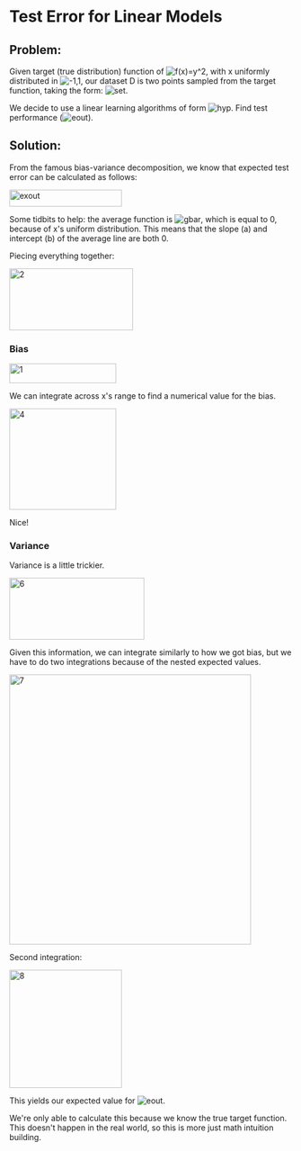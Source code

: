 # Test Error for Linear Models
## Problem:
Given target (true distribution) function of ![f(x)=y^2](http://mathurl.com/yarfcahw.png), with x uniformly distributed in ![-1,1](http://mathurl.com/ydbxaw6j.png), our dataset D is two points sampled from the target function, taking the form: ![set](http://mathurl.com/yaxpgzly.png).

We decide to use a linear learning algorithms of form ![hyp](http://mathurl.com/yap2towy.png). Find test performance (![eout](http://mathurl.com/yacz3c8s.png)).

## Solution:
From the famous bias-variance decomposition, we know that expected test error can be calculated as follows:

<img src="https://static.wixstatic.com/media/84a55f_6990fa8904824feabef3d1c75f33f4a4~mv2.png/v1/fill/w_410,h_59,al_c,lg_1,q_80/84a55f_6990fa8904824feabef3d1c75f33f4a4~mv2.webp" alt="exout" width="200" height="30"/>

Some tidbits to help: the average function is ![gbar](http://mathurl.com/ycr5kgay.png), which is equal to 0, because of x's uniform distribution. This means that the slope (a) and intercept (b) of the average line are both 0.

Piecing everything together:

<img src="https://static.wixstatic.com/media/84a55f_9d40f110353947538624a7e7706f70e9~mv2.png/v1/fill/w_417,h_216,al_c,lg_1,q_80/84a55f_9d40f110353947538624a7e7706f70e9~mv2.webp" alt="2" width="220" height="110"/>

### Bias

<img src="https://static.wixstatic.com/media/84a55f_988ce48d945c414a80e6193a8b5d34da~mv2.png/v1/fill/w_360,h_60,al_c,lg_1,q_80/84a55f_988ce48d945c414a80e6193a8b5d34da~mv2.webp" alt="1" width="190" height="35"/>

We can integrate across x's range to find a numerical value for the bias.

<img src="https://static.wixstatic.com/media/84a55f_9b453377c3654452ad09d92a6c0630cb~mv2.png/v1/fill/w_288,h_270,al_c,lg_1,q_80/84a55f_9b453377c3654452ad09d92a6c0630cb~mv2.webp" alt="4" width="190" height="180"/>


Nice!

### Variance
Variance is a little trickier.

<img src="https://static.wixstatic.com/media/84a55f_9bb18b627d014b7b96e32a7fab98b9c0~mv2.png/v1/fill/w_332,h_118,al_c,q_80,usm_0.66_1.00_0.01/84a55f_9bb18b627d014b7b96e32a7fab98b9c0~mv2.webp" alt="6" width="240" height="110"/>


Given this information, we can integrate similarly to how we got bias, but we have to do two integrations because of the nested expected values.

<img src="https://static.wixstatic.com/media/84a55f_61260a886c3e4eccbc0ae8d5d0bb7694~mv2.png/v1/fill/w_768,h_522,al_c,q_85,usm_0.66_1.00_0.01/84a55f_61260a886c3e4eccbc0ae8d5d0bb7694~mv2.webp" alt="7" width="430" height="480"/>

Second integration:

<img src="https://static.wixstatic.com/media/84a55f_8c52ee6cc22c4372adc700ac3e68ac03~mv2.png/v1/fill/w_274,h_252,al_c,q_80,usm_0.66_1.00_0.01/84a55f_8c52ee6cc22c4372adc700ac3e68ac03~mv2.webp" alt="8" width="200" height="210"/>

This yields our expected value for ![eout](http://mathurl.com/yacz3c8s.png). 

We're only able to calculate this because we know the true target function. This doesn't happen in the real world, so this is more just math intuition building.


